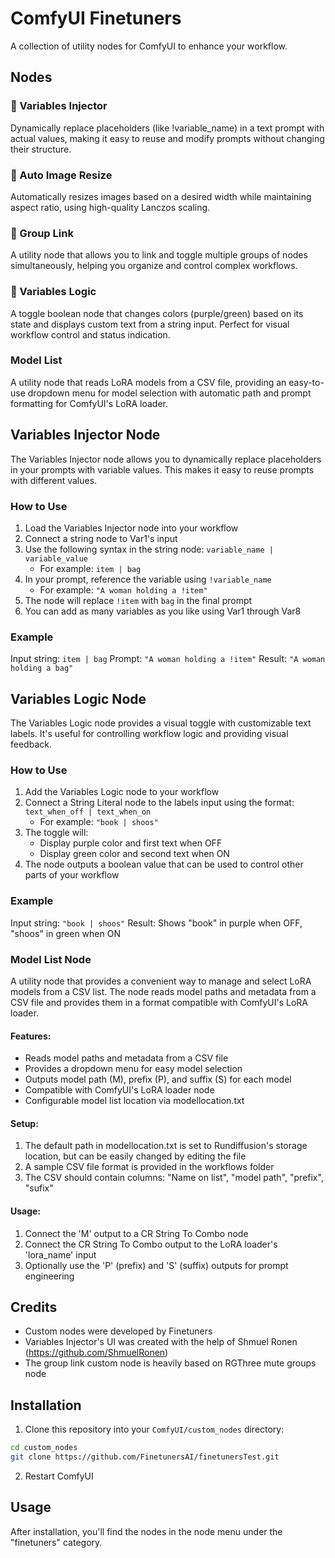 # ComfyUI Finetuners

A collection of utility nodes for ComfyUI to enhance your workflow.

## Nodes

### 🔄 Variables Injector
Dynamically replace placeholders (like !variable_name) in a text prompt with actual values, making it easy to reuse and modify prompts without changing their structure.

### 📐 Auto Image Resize
Automatically resizes images based on a desired width while maintaining aspect ratio, using high-quality Lanczos scaling.

### 🔗 Group Link
A utility node that allows you to link and toggle multiple groups of nodes simultaneously, helping you organize and control complex workflows.

### 🔵 Variables Logic
A toggle boolean node that changes colors (purple/green) based on its state and displays custom text from a string input. Perfect for visual workflow control and status indication.

### Model List
A utility node that reads LoRA models from a CSV file, providing an easy-to-use dropdown menu for model selection with automatic path and prompt formatting for ComfyUI's LoRA loader.

## Variables Injector Node

The Variables Injector node allows you to dynamically replace placeholders in your prompts with variable values. This makes it easy to reuse prompts with different values.

### How to Use

1. Load the Variables Injector node into your workflow
2. Connect a string node to Var1's input
3. Use the following syntax in the string node: `variable_name | variable_value`
   - For example: `item | bag`
4. In your prompt, reference the variable using `!variable_name`
   - For example: `"A woman holding a !item"`
5. The node will replace `!item` with `bag` in the final prompt
6. You can add as many variables as you like using Var1 through Var8

### Example
Input string: `item | bag`
Prompt: `"A woman holding a !item"`
Result: `"A woman holding a bag"`

## Variables Logic Node

The Variables Logic node provides a visual toggle with customizable text labels. It's useful for controlling workflow logic and providing visual feedback.

### How to Use

1. Add the Variables Logic node to your workflow
2. Connect a String Literal node to the labels input using the format: `text_when_off | text_when_on`
   - For example: `"book | shoos"`
3. The toggle will:
   - Display purple color and first text when OFF
   - Display green color and second text when ON
4. The node outputs a boolean value that can be used to control other parts of your workflow

### Example
Input string: `"book | shoos"`
Result: Shows "book" in purple when OFF, "shoos" in green when ON

### Model List Node

A utility node that provides a convenient way to manage and select LoRA models from a CSV list. The node reads model paths and metadata from a CSV file and provides them in a format compatible with ComfyUI's LoRA loader.

#### Features:
- Reads model paths and metadata from a CSV file
- Provides a dropdown menu for easy model selection
- Outputs model path (M), prefix (P), and suffix (S) for each model
- Compatible with ComfyUI's LoRA loader node
- Configurable model list location via modellocation.txt

#### Setup:
1. The default path in modellocation.txt is set to Rundiffusion's storage location, but can be easily changed by editing the file
2. A sample CSV file format is provided in the workflows folder
3. The CSV should contain columns: "Name on list", "model path", "prefix", "sufix"

#### Usage:
1. Connect the 'M' output to a CR String To Combo node
2. Connect the CR String To Combo output to the LoRA loader's 'lora_name' input
3. Optionally use the 'P' (prefix) and 'S' (suffix) outputs for prompt engineering


## Credits

- Custom nodes were developed by Finetuners
- Variables Injector's UI was created with the help of Shmuel Ronen (https://github.com/ShmuelRonen)
- The group link custom node is heavily based on RGThree mute groups node

## Installation

1. Clone this repository into your `ComfyUI/custom_nodes` directory:
```bash
cd custom_nodes
git clone https://github.com/FinetunersAI/finetunersTest.git
```

2. Restart ComfyUI

## Usage

After installation, you'll find the nodes in the node menu under the "finetuners" category.
